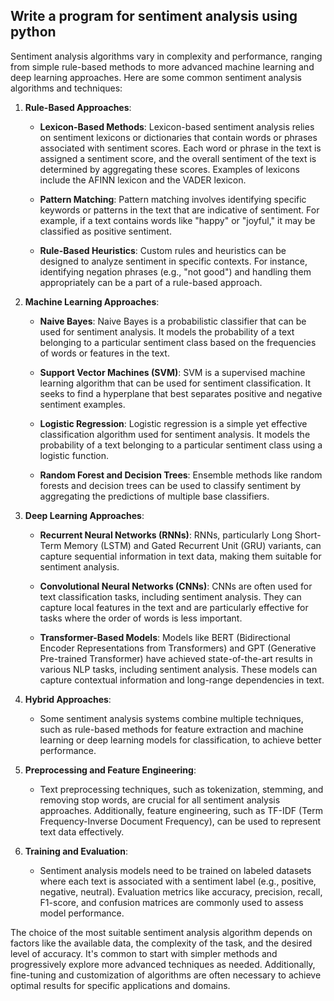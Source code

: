 Write a program for sentiment analysis using python
----------------------------------------------------

Sentiment analysis algorithms vary in complexity and performance, ranging from simple rule-based methods to more advanced machine learning and deep learning approaches. Here are some common sentiment analysis algorithms and techniques:

1. **Rule-Based Approaches**:
   - **Lexicon-Based Methods**: Lexicon-based sentiment analysis relies on sentiment lexicons or dictionaries that contain words or phrases associated with sentiment scores. Each word or phrase in the text is assigned a sentiment score, and the overall sentiment of the text is determined by aggregating these scores. Examples of lexicons include the AFINN lexicon and the VADER lexicon.

   - **Pattern Matching**: Pattern matching involves identifying specific keywords or patterns in the text that are indicative of sentiment. For example, if a text contains words like "happy" or "joyful," it may be classified as positive sentiment.

   - **Rule-Based Heuristics**: Custom rules and heuristics can be designed to analyze sentiment in specific contexts. For instance, identifying negation phrases (e.g., "not good") and handling them appropriately can be a part of a rule-based approach.

2. **Machine Learning Approaches**:
   - **Naive Bayes**: Naive Bayes is a probabilistic classifier that can be used for sentiment analysis. It models the probability of a text belonging to a particular sentiment class based on the frequencies of words or features in the text.

   - **Support Vector Machines (SVM)**: SVM is a supervised machine learning algorithm that can be used for sentiment classification. It seeks to find a hyperplane that best separates positive and negative sentiment examples.

   - **Logistic Regression**: Logistic regression is a simple yet effective classification algorithm used for sentiment analysis. It models the probability of a text belonging to a particular sentiment class using a logistic function.

   - **Random Forest and Decision Trees**: Ensemble methods like random forests and decision trees can be used to classify sentiment by aggregating the predictions of multiple base classifiers.

3. **Deep Learning Approaches**:
   - **Recurrent Neural Networks (RNNs)**: RNNs, particularly Long Short-Term Memory (LSTM) and Gated Recurrent Unit (GRU) variants, can capture sequential information in text data, making them suitable for sentiment analysis.

   - **Convolutional Neural Networks (CNNs)**: CNNs are often used for text classification tasks, including sentiment analysis. They can capture local features in the text and are particularly effective for tasks where the order of words is less important.

   - **Transformer-Based Models**: Models like BERT (Bidirectional Encoder Representations from Transformers) and GPT (Generative Pre-trained Transformer) have achieved state-of-the-art results in various NLP tasks, including sentiment analysis. These models can capture contextual information and long-range dependencies in text.

4. **Hybrid Approaches**:
   - Some sentiment analysis systems combine multiple techniques, such as rule-based methods for feature extraction and machine learning or deep learning models for classification, to achieve better performance.

5. **Preprocessing and Feature Engineering**:
   - Text preprocessing techniques, such as tokenization, stemming, and removing stop words, are crucial for all sentiment analysis approaches. Additionally, feature engineering, such as TF-IDF (Term Frequency-Inverse Document Frequency), can be used to represent text data effectively.

6. **Training and Evaluation**:
   - Sentiment analysis models need to be trained on labeled datasets where each text is associated with a sentiment label (e.g., positive, negative, neutral). Evaluation metrics like accuracy, precision, recall, F1-score, and confusion matrices are commonly used to assess model performance.

The choice of the most suitable sentiment analysis algorithm depends on factors like the available data, the complexity of the task, and the desired level of accuracy. It's common to start with simpler methods and progressively explore more advanced techniques as needed. Additionally, fine-tuning and customization of algorithms are often necessary to achieve optimal results for specific applications and domains.